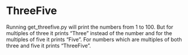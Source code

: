 # ThreeFive

Running get_threefive.py will print the numbers from 1 to 100. But for multiples of three it prints “Three” instead of the number and for the multiples of five 
it prints “Five”. For numbers which are multiples of both three and five it prints “ThreeFive”.
